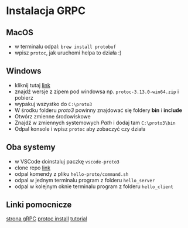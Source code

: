 # Instalacja GRPC

## MacOS
* w terminalu odpal: `brew install protobuf`
* wpisz `protoc`, jak uruchomi helpa to działa :)

## Windows
* kliknij tutaj [link](https://github.com/google/protobuf/releases)
* znajdź wersje z zipem pod windowsa np. `protoc-3.13.0-win64.zip` i pobierz
* wypakuj wszystko do `C:\proto3`
* W środku  folderu  *proto3* powinny znajdować się foldery **bin** i **include**
* Otwórz zmienne środowiskowe 
* Znajdź w zmiennych systemowych *Path* i dodaj tam `C:\proto3\bin`
* Odpal konsole i wpisz `protoc` aby zobaczyć czy działa


## Oba systemy

* w VSCode doinstaluj paczkę `vscode-proto3`
* clone repo [link](https://github.com/Ko4s/grpc-test-service)
* odpal komendy z pliku `hello-proto/command.sh`
* odpal w jednym terminalu program z folderu `hello_server`
* odpal w kolejnym oknie terminalu program z folderu `hello_client`

## Linki pomocnicze 
[strona gRPC](https://grpc.io/docs/languages/go/)
[protoc install](https://grpc.io/docs/protoc-installation/)
[tutorial](https://tutorialedge.net/golang/go-grpc-beginners-tutorial/#prerequisites)